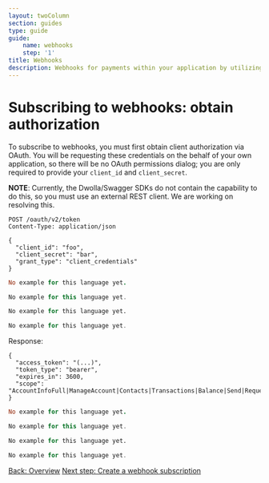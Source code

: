```yaml
---
layout: twoColumn
section: guides
type: guide
guide: 
    name: webhooks
    step: '1'
title: Webhooks
description: Webhooks for payments within your application by utilizing our open API with no per transaction fees. 
---
```


# Subscribing to webhooks: obtain authorization

To subscribe to webhooks, you must first obtain client authorization via OAuth. You will be requesting these credentials on the behalf of your own application, so there will be no OAuth permissions dialog; you are only required to provide your `client_id` and `client_secret`. 

**NOTE**: Currently, the Dwolla/Swagger SDKs do not contain the capability to do this, so you must use an external REST client. We are working on resolving this. 

```raw
POST /oauth/v2/token
Content-Type: application/json

{
  "client_id": "foo",
  "client_secret": "bar",
  "grant_type": "client_credentials"
}
```
```ruby
No example for this language yet.
```
```javascript
No example for this language yet.
```
```python
No example for this language yet.
```
```php
No example for this language yet.
```

Response:

```raw
{
  "access_token": "(...)",
  "token_type": "bearer",
  "expires_in": 3600,
  "scope": "AccountInfoFull|ManageAccount|Contacts|Transactions|Balance|Send|Request|Funding"
}
```
```ruby
No example for this language yet.
```
```javascript
No example for this language yet.
```
```python
No example for this language yet.
```
```php
No example for this language yet.
```

<nav class="pager-nav">
    <a href="./">Back: Overview</a>
    <a href="02-create-subscription.html">Next step: Create a webhook subscription</a>
</nav>